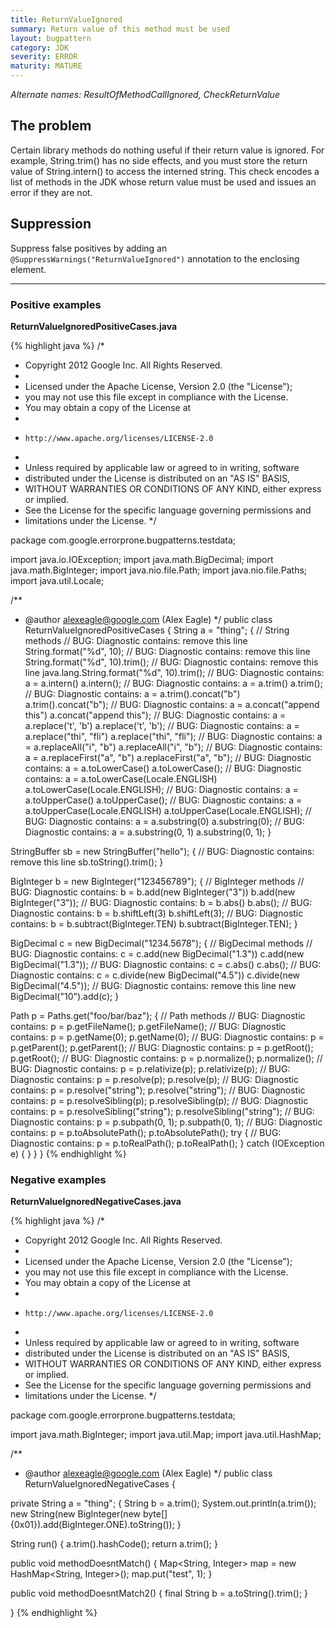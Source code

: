 ```yaml
---
title: ReturnValueIgnored
summary: Return value of this method must be used
layout: bugpattern
category: JDK
severity: ERROR
maturity: MATURE
---
```


<!--
*** AUTO-GENERATED, DO NOT MODIFY ***
To make changes, edit the @BugPattern annotation or the explanation in docs/bugpattern.
-->

_Alternate names: ResultOfMethodCallIgnored, CheckReturnValue_

## The problem
Certain library methods do nothing useful if their return value is ignored. For example, String.trim() has no side effects, and you must store the return value of String.intern() to access the interned string.  This check encodes a list of methods in the JDK whose return value must be used and issues an error if they are not.

## Suppression
Suppress false positives by adding an `@SuppressWarnings("ReturnValueIgnored")` annotation to the enclosing element.

----------

### Positive examples
__ReturnValueIgnoredPositiveCases.java__

{% highlight java %}
/*
 * Copyright 2012 Google Inc. All Rights Reserved.
 *
 * Licensed under the Apache License, Version 2.0 (the "License");
 * you may not use this file except in compliance with the License.
 * You may obtain a copy of the License at
 *
 *     http://www.apache.org/licenses/LICENSE-2.0
 *
 * Unless required by applicable law or agreed to in writing, software
 * distributed under the License is distributed on an "AS IS" BASIS,
 * WITHOUT WARRANTIES OR CONDITIONS OF ANY KIND, either express or implied.
 * See the License for the specific language governing permissions and
 * limitations under the License.
 */

package com.google.errorprone.bugpatterns.testdata;

import java.io.IOException;
import java.math.BigDecimal;
import java.math.BigInteger;
import java.nio.file.Path;
import java.nio.file.Paths;
import java.util.Locale;

/**
 * @author alexeagle@google.com (Alex Eagle)
 */
public class ReturnValueIgnoredPositiveCases {
  String a = "thing";
  { // String methods
    // BUG: Diagnostic contains: remove this line
    String.format("%d", 10);
    // BUG: Diagnostic contains: remove this line
    String.format("%d", 10).trim();
    // BUG: Diagnostic contains: remove this line
    java.lang.String.format("%d", 10).trim();
    // BUG: Diagnostic contains: a = a.intern()
    a.intern();
    // BUG: Diagnostic contains: a = a.trim()
    a.trim();
    // BUG: Diagnostic contains: a = a.trim().concat("b")
    a.trim().concat("b");
    // BUG: Diagnostic contains: a = a.concat("append this")
    a.concat("append this");
    // BUG: Diagnostic contains: a = a.replace('t', 'b')
    a.replace('t', 'b');
    // BUG: Diagnostic contains: a = a.replace("thi", "fli")
    a.replace("thi", "fli");
    // BUG: Diagnostic contains: a = a.replaceAll("i", "b")
    a.replaceAll("i", "b");
    // BUG: Diagnostic contains: a = a.replaceFirst("a", "b")
    a.replaceFirst("a", "b");
    // BUG: Diagnostic contains: a = a.toLowerCase()
    a.toLowerCase();
    // BUG: Diagnostic contains: a = a.toLowerCase(Locale.ENGLISH)
    a.toLowerCase(Locale.ENGLISH);
    // BUG: Diagnostic contains: a = a.toUpperCase()
    a.toUpperCase();
    // BUG: Diagnostic contains: a = a.toUpperCase(Locale.ENGLISH)
    a.toUpperCase(Locale.ENGLISH);
    // BUG: Diagnostic contains: a = a.substring(0)
    a.substring(0);
    // BUG: Diagnostic contains: a = a.substring(0, 1)
    a.substring(0, 1);
  }
  
  StringBuffer sb = new StringBuffer("hello");
  {
    // BUG: Diagnostic contains: remove this line
    sb.toString().trim();
  }

  BigInteger b = new BigInteger("123456789");
  { // BigInteger methods
    // BUG: Diagnostic contains: b = b.add(new BigInteger("3"))
    b.add(new BigInteger("3"));
    // BUG: Diagnostic contains: b = b.abs()
    b.abs();
    // BUG: Diagnostic contains: b = b.shiftLeft(3)
    b.shiftLeft(3);
    // BUG: Diagnostic contains: b = b.subtract(BigInteger.TEN)
    b.subtract(BigInteger.TEN);
  }

  BigDecimal c = new BigDecimal("1234.5678");
  { // BigDecimal methods
    // BUG: Diagnostic contains: c = c.add(new BigDecimal("1.3"))
    c.add(new BigDecimal("1.3"));
    // BUG: Diagnostic contains: c = c.abs()
    c.abs();
    // BUG: Diagnostic contains: c = c.divide(new BigDecimal("4.5"))
    c.divide(new BigDecimal("4.5"));
    // BUG: Diagnostic contains: remove this line
    new BigDecimal("10").add(c);
  }
  
  Path p = Paths.get("foo/bar/baz");
  { // Path methods
    // BUG: Diagnostic contains: p = p.getFileName();
    p.getFileName();
    // BUG: Diagnostic contains: p = p.getName(0);
    p.getName(0);
    // BUG: Diagnostic contains: p = p.getParent();
    p.getParent();
    // BUG: Diagnostic contains: p = p.getRoot();
    p.getRoot();
    // BUG: Diagnostic contains: p = p.normalize();
    p.normalize();
    // BUG: Diagnostic contains: p = p.relativize(p);
    p.relativize(p);
    // BUG: Diagnostic contains: p = p.resolve(p);
    p.resolve(p);
    // BUG: Diagnostic contains: p = p.resolve("string");
    p.resolve("string");
    // BUG: Diagnostic contains: p = p.resolveSibling(p);
    p.resolveSibling(p);
    // BUG: Diagnostic contains: p = p.resolveSibling("string");
    p.resolveSibling("string");
    // BUG: Diagnostic contains: p = p.subpath(0, 1);
    p.subpath(0, 1);
    // BUG: Diagnostic contains: p = p.toAbsolutePath();
    p.toAbsolutePath();
    try {
      // BUG: Diagnostic contains: p = p.toRealPath();
      p.toRealPath();
    } catch (IOException e) {
    }
  }
}
{% endhighlight %}

### Negative examples
__ReturnValueIgnoredNegativeCases.java__

{% highlight java %}
/*
 * Copyright 2012 Google Inc. All Rights Reserved.
 *
 * Licensed under the Apache License, Version 2.0 (the "License");
 * you may not use this file except in compliance with the License.
 * You may obtain a copy of the License at
 *
 *     http://www.apache.org/licenses/LICENSE-2.0
 *
 * Unless required by applicable law or agreed to in writing, software
 * distributed under the License is distributed on an "AS IS" BASIS,
 * WITHOUT WARRANTIES OR CONDITIONS OF ANY KIND, either express or implied.
 * See the License for the specific language governing permissions and
 * limitations under the License.
 */

package com.google.errorprone.bugpatterns.testdata;

import java.math.BigInteger;
import java.util.Map;
import java.util.HashMap;

/**
 * @author alexeagle@google.com (Alex Eagle)
 */
public class ReturnValueIgnoredNegativeCases {
  
  private String a = "thing";
  {
    String b = a.trim();
    System.out.println(a.trim());
    new String(new BigInteger(new byte[]{0x01}).add(BigInteger.ONE).toString());
  }
  
  String run() {
    a.trim().hashCode();
    return a.trim();
  }
  
  
  public void methodDoesntMatch() {
    Map<String, Integer> map = new HashMap<String, Integer>();
    map.put("test", 1);
  }
  
  public void methodDoesntMatch2() {
    final String b = a.toString().trim(); 
  }
  
}
{% endhighlight %}

